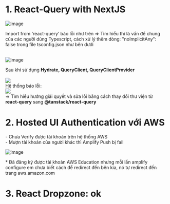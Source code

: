 # 1. React-Query with NextJS

![image](https://user-images.githubusercontent.com/74180525/180655628-00677c80-96bb-4260-9e74-7eead1509c9d.png)

<div>Import from ‘react-query’ báo lỗi như trên
=> Tìm hiểu thì là vấn đề chung của các người dùng Typescript, cách xử lý thêm dòng:	"noImplicitAny": false trong  file tsconfig.json như bên dưới
 </div>
 <br>

![image](https://user-images.githubusercontent.com/74180525/180655737-c4a6c0c4-c3a4-44d4-8924-9915088a5340.png)

<div>Sau khi sử dụng <b> Hydrate, QueryClient, QueryClientProvider </b></div>
 <br>
 <img src="https://user-images.githubusercontent.com/74180525/181301654-08a078eb-7194-44b9-b948-ccbca1473434.png" />


<div>Hệ thống báo lỗi:</div>

 <img src="https://user-images.githubusercontent.com/74180525/181301729-a42a8ce8-97a5-4633-8981-e1b49d084ca3.png" />



<div>=> Tìm hiểu hướng giải quyết và sửa lỗi bằng cách thay đổi thư viện từ <b>react-query</b> sang <b>@tanstack/react-query</b> </div>

# 2. Hosted UI Authentication với AWS

<div> 
- Chưa Verify được tài khoản trên hệ thống AWS
 </div>
 <div> 
- Mượn tài khoản của người khác thì Amplify Push bị fail 
 </div>

![image](https://user-images.githubusercontent.com/74180525/180655847-461aea0f-f2ba-4a80-95b8-46bec34353e1.png)

<div>* Đã đăng ký được tài khoản AWS Education nhưng mỗi lần amplify configure em chưa biết cách để redirect đến bên kia, nó tự redirect đến trang  aws.amazon.com </div>

# 3. React Dropzone: ok
